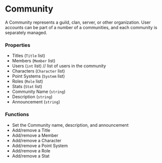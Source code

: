 # Community

A Community represents a guild, clan, server, or other organization. User accounts can be part of a number of a communities, and each community is separately managed.

### Properties
* Titles (`Title` list)
* Members (`Member` list)
* Users (`int` list)  // list of users in the community
* Characters (`Character` list)
* Point Systems (`System` list)
* Roles (`Role` list)
* Stats (`Stat` list)
* Community Name (`string`)
* Description (`string`)
* Announcement (`string`)

### Functions
* Set the Community name, description, and announcement
* Add/remove a Title
* Add/remove a Member
* Add/remove a Character
* Add/remove a Point System
* Add/remove a Role
* Add/remove a Stat
